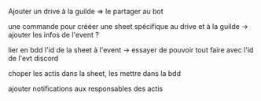 Ajouter un drive à la guilde => le partager au bot

une commande pour crééer une sheet spécifique au drive et à la guilde
-> ajouter les infos de l'event ?

lier en bdd l'id de la sheet à l'event
-> essayer de pouvoir tout faire avec l'id de l'evt discord

choper les actis dans la sheet, les mettre dans la bdd

ajouter notifications aux responsables des actis
